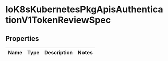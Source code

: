 
# IoK8sKubernetesPkgApisAuthenticationV1TokenReviewSpec

## Properties
Name | Type | Description | Notes
------------ | ------------- | ------------- | -------------



